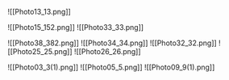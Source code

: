 ![[Photo13_13.png]]



![[Photo15_152.png]]
![[Photo33_33.png]]


![[Photo38_382.png]]
![[Photo34_34.png]]
![[Photo32_32.png]]
![[Photo25_25.png]]
![[Photo26_26.png]]




![[Photo03_3(1).png]]
![[Photo05_5.png]]
![[Photo09_9(1).png]]
